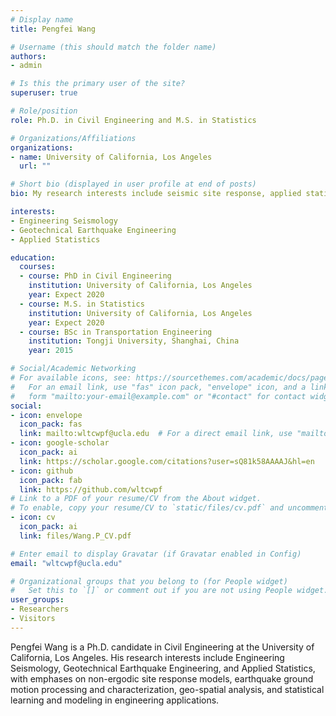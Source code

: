 ```yaml
---
# Display name
title: Pengfei Wang

# Username (this should match the folder name)
authors:
- admin

# Is this the primary user of the site?
superuser: true

# Role/position
role: Ph.D. in Civil Engineering and M.S. in Statistics

# Organizations/Affiliations
organizations:
- name: University of California, Los Angeles
  url: ""

# Short bio (displayed in user profile at end of posts)
bio: My research interests include seismic site response, applied statistics, and ground motions processing.

interests:
- Engineering Seismology
- Geotechnical Earthquake Engineering
- Applied Statistics

education:
  courses:
  - course: PhD in Civil Engineering
    institution: University of California, Los Angeles
    year: Expect 2020
  - course: M.S. in Statistics
    institution: University of California, Los Angeles
    year: Expect 2020
  - course: BSc in Transportation Engineering
    institution: Tongji University, Shanghai, China
    year: 2015

# Social/Academic Networking
# For available icons, see: https://sourcethemes.com/academic/docs/page-builder/#icons
#   For an email link, use "fas" icon pack, "envelope" icon, and a link in the
#   form "mailto:your-email@example.com" or "#contact" for contact widget.
social:
- icon: envelope
  icon_pack: fas
  link: mailto:wltcwpf@ucla.edu  # For a direct email link, use "mailto:test@example.org".
- icon: google-scholar
  icon_pack: ai
  link: https://scholar.google.com/citations?user=sQ81k58AAAAJ&hl=en
- icon: github
  icon_pack: fab
  link: https://github.com/wltcwpf
# Link to a PDF of your resume/CV from the About widget.
# To enable, copy your resume/CV to `static/files/cv.pdf` and uncomment the lines below.
- icon: cv
  icon_pack: ai
  link: files/Wang.P_CV.pdf

# Enter email to display Gravatar (if Gravatar enabled in Config)
email: "wltcwpf@ucla.edu"

# Organizational groups that you belong to (for People widget)
#   Set this to `[]` or comment out if you are not using People widget.
user_groups:
- Researchers
- Visitors
---
```


Pengfei Wang is a Ph.D. candidate in Civil Engineering at the University of California, Los Angeles. His research interests include Engineering Seismology, Geotechnical Earthquake Engineering, and Applied Statistics, with emphases on non-ergodic site response models, earthquake ground motion processing and characterization, geo-spatial analysis, and statistical learning and modeling in engineering applications. 

